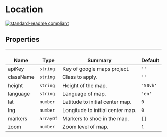 # Location
  [![standard-readme compliant](https://img.shields.io/badge/standard--readme-OK-green.svg?style=flat-square)](https://github.com/RichardLitt/standard-readme)
  

  ## Properties
  | </br>Name | </br>Type | </br>Summary | </br>Default | 
| ---- | ---- | ---- | ---- |
| apiKey | `string` | Key of google maps project. | `''` |
| className | `string` | Class to apply. | `''` |
| height | `string` | Height of the map. | `'50vh'` |
| language | `string` | Language of map. | `'en'` |
| lat | `number` | Latitude to initial center map. | `0` |
| lng | `number` | Longitude to initial center map. | `0` |
| markers | `arrayOf` | Markers to shoe in the map. | `[]` |
| zoom | `number` | Zoom level of map. | `1` |